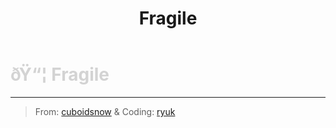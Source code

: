 ﻿---
lang: en-US
title: Fragile
prev: Fool
next: Hurried
---
# <font color=#d3d3d3>ðŸ“¦ <b>Fragile</b></font> <Badge text="Harmful" type="tip" vertical="middle"/>
---

> From: [cuboidsnow](#) & Coding: [ryuk](#)


